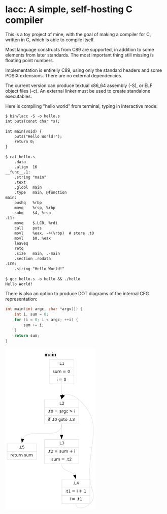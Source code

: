 lacc: A simple, self-hosting C compiler
=======================================

This is a toy project of mine, with the goal of making a compiler for C, written
in C, which is able to compile itself.

Most language constructs from C89 are supported, in addition to some elements
from later standards.
The most important thing still missing is floating point numbers.

Implementation is entirelly C89, using only the standard headers and some POSIX
extensions. There are no external dependencies.

The current version can produce textual x86\_64 assembly (-S), or ELF object
files (-c). An external linker must be used to create standalone executables.

Here is compiling "hello world" from terminal, typing in interactive mode:

```
$ bin/lacc -S -o hello.s
int puts(const char *s);

int main(void) {
	puts("Hello World!");
	return 0;
}

$ cat hello.s
	.data
	.align	16
__func__.1:
	.string	"main"
	.text
	.globl	main
	.type	main, @function
main:
	pushq	%rbp
	movq	%rsp, %rbp
	subq	$4, %rsp
.L1:
	movq	$.LC0, %rdi
	call	puts
	movl	%eax, -4(%rbp)	# store .t0
	movl	$0, %eax
	leaveq
	retq
	.size	main, .-main
	.section .rodata
.LC0:
	.string "Hello World!"

$ gcc hello.s -o hello && ./hello
Hello World!
```

There is also an option to produce DOT diagrams of the internal CFG
representation:

```c
int main(int argc, char *argv[]) {
	int i, sum = 0;
	for (i = 0; i < argc; ++i) {
		sum += i;
	}
	return sum;
}
```

![Internal representation of for loop](doc/control-flow.png)
